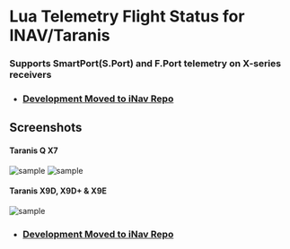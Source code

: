 # Lua Telemetry Flight Status for INAV/Taranis

### Supports SmartPort(S.Port) and F.Port telemetry on X-series receivers

* ### [Development Moved to iNav Repo](https://github.com/iNavFlight/LuaTelemetry)

## Screenshots

#### Taranis Q X7
![sample](https://github.com/iNavFlight/LuaTelemetry/blob/master/assets/iNavQX71.png "launch/pilot-based model orientation and location indicators")
![sample](https://github.com/iNavFlight/LuaTelemetry/blob/master/assets/iNavQX72.png "Compass-based direction indicator")

#### Taranis X9D, X9D+ & X9E
![sample](https://github.com/iNavFlight/LuaTelemetry/blob/master/assets/iNavX9D.png "View on Taranis X9D, X9D+ & X9E")

* ### [Development Moved to iNav Repo](https://github.com/iNavFlight/LuaTelemetry)
